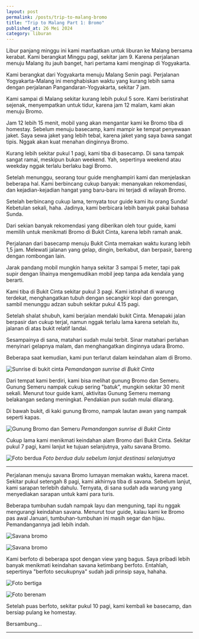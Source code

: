 ```yaml
---
layout: post
permalink: /posts/trip-to-malang-bromo
title: "Trip to Malang Part 1: Bromo"
published_at: 26 Mei 2024
category: liburan
---
```


Libur panjang minggu ini kami manfaatkan untuk liburan ke Malang bersama kerabat. Kami berangkat Minggu pagi, sekitar jam 9. Karena perjalanan menuju Malang itu jauh banget, hari pertama kami menginap di Yogyakarta.

Kami berangkat dari Yogyakarta menuju Malang Senin pagi. Perjalanan Yogyakarta-Malang ini menghabiskan waktu yang kurang lebih sama dengan perjalanan Pangandaran-Yogyakarta, sekitar 7 jam.

Kami sampai di Malang sekitar kurang lebih pukul 5 sore. Kami beristirahat sejenak, menyempatkan untuk tidur, karena jam 12 malam, kami akan menuju Bromo.
<!--more-->
Jam 12 lebih 15 menit, mobil yang akan mengantar kami ke Bromo tiba di homestay. Sebelum menuju basecamp, kami mampir ke tempat penyewaan jaket. Saya sewa jaket yang lebih tebal, karena jaket yang saya bawa sangat tipis. Nggak akan kuat menahan dinginnya Bromo.

Kurang lebih sekitar pukul 1 pagi, kami tiba di basecamp. Di sana tampak sangat ramai, meskipun bukan weekend. Yah, sepertinya weekend atau weekday nggak terlalu berlaku bagi Bromo.

Setelah menunggu, seorang tour guide menghampiri kami dan menjelaskan beberapa hal. Kami berbincang cukup banyak: menanyakan rekomendasi, dan kejadian-kejadian hangat yang baru-baru ini terjadi di wilayah Bromo.

Setelah berbincang cukup lama, ternyata tour guide kami itu orang Sunda! Kebetulan sekali, haha. Jadinya, kami berbicara lebih banyak pakai bahasa Sunda.

Dari sekian banyak rekomendasi yang diberikan oleh tour guide, kami memilih untuk menikmati Bromo di Bukit Cinta, karena lebih ramah anak.

Perjalanan dari basecamp menuju Bukit Cinta memakan waktu kurang lebih 1,5 jam. Melewati jalanan yang gelap, dingin, berkabut, dan berpasir, bareng dengan rombongan lain.

Jarak pandang mobil mungkin hanya sekitar 3 sampai 5 meter, tapi pak supir dengan lihainya mengemudikan mobil jeep tanpa ada kendala yang berarti.

Kami tiba di Bukit Cinta sekitar pukul 3 pagi. Kami istirahat di warung terdekat, menghangatkan tubuh dengan secangkir kopi dan gorengan, sambil menunggu adzan subuh sekitar pukul 4.15 pagi.

Setelah shalat shubuh, kami berjalan mendaki bukit Cinta. Menapaki jalan berpasir dan cukup terjal, namun nggak terlalu lama karena setelah itu, jalanan di atas bukit relatif landai.

Sesampainya di sana, matahari sudah mulai terbit. Sinar matahari perlahan menyinari gelapnya malam, dan menghangatkan dinginnya udara Bromo.

Beberapa saat kemudian, kami pun terlarut dalam keindahan alam di Bromo.

![Sunrise di bukit cinta](/assets/images/2024/05/bukit-cinta-2.jpeg)
*Pemandangan sunrise di Bukit Cinta*

Dari tempat kami berdiri, kami bisa melihat gunung Bromo dan Semeru. Gunung Semeru nampak cukup sering "batuk", mungkin sekitar 30 menit sekali. Menurut tour guide kami, aktivitas Gunung Semeru memang belakangan sedang meningkat. Pendakian pun sudah mulai dilarang.

Di bawah bukit, di kaki gunung Bromo, nampak lautan awan yang nampak seperti kapas.

![Gunung Bromo dan Semeru](/assets/images/2024/05/bukit-cinta-1.jpeg)
*Pemandangan sunrise di Bukit Cinta*

Cukup lama kami menikmati keindahan alam Bromo dari Bukit Cinta. Sekitar pukul 7 pagi, kami lanjut ke tujuan selanjutnya, yaitu savana Bromo.

![Foto berdua](/assets/images/2024/05/bukit-cinta-3.jpeg)
*Foto berdua dulu sebelum lanjut destinasi selanjutnya*

***

Perjalanan menuju savana Bromo lumayan memakan waktu, karena macet. Sekitar pukul setengah 8 pagi, kami akhirnya tiba di savana. Sebelum lanjut, kami sarapan terlebih dahulu. Ternyata, di sana sudah ada warung yang menyediakan sarapan untuk kami para turis.

Beberapa tumbuhan sudah nampak layu dan menguning, tapi itu nggak mengurangi keindahan savana. Menurut tour guide, kalau kami ke Bromo pas awal Januari, tumbuhan-tumbuhan ini masih segar dan hijau. Pemandangannya jadi lebih indah.


![Savana bromo](/assets/images/2024/05/savana-bromo-1.jpeg)

![Savana bromo](/assets/images/2024/05/savana-bromo-2.jpeg)

Kami berfoto di beberapa spot dengan view yang bagus. Saya pribadi lebih banyak menikmati keindahan savana ketimbang berfoto. Entahlah, sepertinya "berfoto secukupnya" sudah jadi prinsip saya, hahaha.

![Foto bertiga](/assets/images/2024/05/savana-bromo-4.jpeg)

![Foto berenam](/assets/images/2024/05/savana-bromo-3.jpeg)

Setelah puas berfoto, sekitar pukul 10 pagi, kami kembali ke basecamp, dan bersiap pulang ke homestay.

Bersambung...

***
